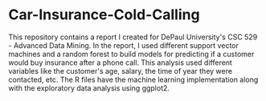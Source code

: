 # Car-Insurance-Cold-Calling

This repository contains a report I created for DePaul University's CSC 529 - Advanced Data Mining. In the report, I used different support vector machines and a random forest to build models for predicting if a customer would buy insurance after a phone call. This analysis used different variables like the customer's age, salary, the time of year they were contacted, etc. The R files have the machine learning implementation along with the exploratory data analysis using ggplot2.
